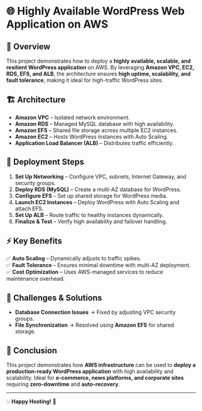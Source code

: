 # 🌐 Highly Available WordPress Web Application on AWS  

## 📌 Overview  

This project demonstrates how to deploy a **highly available, scalable, and resilient WordPress application** on AWS. By leveraging **Amazon VPC, EC2, RDS, EFS, and ALB**, the architecture ensures **high uptime, scalability, and fault tolerance**, making it ideal for high-traffic WordPress sites.  

## 🏗 Architecture  

- **Amazon VPC** – Isolated network environment.  
- **Amazon RDS** – Managed MySQL database with high availability.  
- **Amazon EFS** – Shared file storage across multiple EC2 instances.  
- **Amazon EC2** – Hosts WordPress instances with Auto Scaling.  
- **Application Load Balancer (ALB)** – Distributes traffic efficiently.  

## 🚀 Deployment Steps  

1. **Set Up Networking** – Configure VPC, subnets, Internet Gateway, and security groups.  
2. **Deploy RDS (MySQL)** – Create a multi-AZ database for WordPress.  
3. **Configure EFS** – Set up shared storage for WordPress media.  
4. **Launch EC2 Instances** – Deploy WordPress with Auto Scaling and attach EFS.  
5. **Set Up ALB** – Route traffic to healthy instances dynamically.  
6. **Finalize & Test** – Verify high availability and failover handling.  

## ⚡ Key Benefits  

✅ **Auto Scaling** – Dynamically adjusts to traffic spikes.  
✅ **Fault Tolerance** – Ensures minimal downtime with multi-AZ deployment.  
✅ **Cost Optimization** – Uses AWS-managed services to reduce maintenance overhead.  

## 🔧 Challenges & Solutions  

- **Database Connection Issues** → Fixed by adjusting VPC security groups.  
- **File Synchronization** → Resolved using **Amazon EFS** for shared storage.  

## 📜 Conclusion  

This project demonstrates how **AWS infrastructure** can be used to **deploy a production-ready WordPress application** with high availability and scalability. Ideal for **e-commerce, news platforms, and corporate sites** requiring **zero-downtime** and **auto-recovery**.

---

💡 **Happy Hosting!** 🚀
